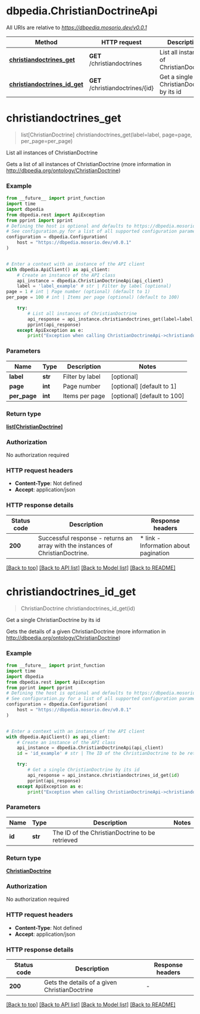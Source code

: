 # dbpedia.ChristianDoctrineApi

All URIs are relative to *https://dbpedia.mosorio.dev/v0.0.1*

Method | HTTP request | Description
------------- | ------------- | -------------
[**christiandoctrines_get**](ChristianDoctrineApi.md#christiandoctrines_get) | **GET** /christiandoctrines | List all instances of ChristianDoctrine
[**christiandoctrines_id_get**](ChristianDoctrineApi.md#christiandoctrines_id_get) | **GET** /christiandoctrines/{id} | Get a single ChristianDoctrine by its id


# **christiandoctrines_get**
> list[ChristianDoctrine] christiandoctrines_get(label=label, page=page, per_page=per_page)

List all instances of ChristianDoctrine

Gets a list of all instances of ChristianDoctrine (more information in http://dbpedia.org/ontology/ChristianDoctrine)

### Example

```python
from __future__ import print_function
import time
import dbpedia
from dbpedia.rest import ApiException
from pprint import pprint
# Defining the host is optional and defaults to https://dbpedia.mosorio.dev/v0.0.1
# See configuration.py for a list of all supported configuration parameters.
configuration = dbpedia.Configuration(
    host = "https://dbpedia.mosorio.dev/v0.0.1"
)


# Enter a context with an instance of the API client
with dbpedia.ApiClient() as api_client:
    # Create an instance of the API class
    api_instance = dbpedia.ChristianDoctrineApi(api_client)
    label = 'label_example' # str | Filter by label (optional)
page = 1 # int | Page number (optional) (default to 1)
per_page = 100 # int | Items per page (optional) (default to 100)

    try:
        # List all instances of ChristianDoctrine
        api_response = api_instance.christiandoctrines_get(label=label, page=page, per_page=per_page)
        pprint(api_response)
    except ApiException as e:
        print("Exception when calling ChristianDoctrineApi->christiandoctrines_get: %s\n" % e)
```

### Parameters

Name | Type | Description  | Notes
------------- | ------------- | ------------- | -------------
 **label** | **str**| Filter by label | [optional] 
 **page** | **int**| Page number | [optional] [default to 1]
 **per_page** | **int**| Items per page | [optional] [default to 100]

### Return type

[**list[ChristianDoctrine]**](ChristianDoctrine.md)

### Authorization

No authorization required

### HTTP request headers

 - **Content-Type**: Not defined
 - **Accept**: application/json

### HTTP response details
| Status code | Description | Response headers |
|-------------|-------------|------------------|
**200** | Successful response - returns an array with the instances of ChristianDoctrine. |  * link - Information about pagination <br>  |

[[Back to top]](#) [[Back to API list]](../README.md#documentation-for-api-endpoints) [[Back to Model list]](../README.md#documentation-for-models) [[Back to README]](../README.md)

# **christiandoctrines_id_get**
> ChristianDoctrine christiandoctrines_id_get(id)

Get a single ChristianDoctrine by its id

Gets the details of a given ChristianDoctrine (more information in http://dbpedia.org/ontology/ChristianDoctrine)

### Example

```python
from __future__ import print_function
import time
import dbpedia
from dbpedia.rest import ApiException
from pprint import pprint
# Defining the host is optional and defaults to https://dbpedia.mosorio.dev/v0.0.1
# See configuration.py for a list of all supported configuration parameters.
configuration = dbpedia.Configuration(
    host = "https://dbpedia.mosorio.dev/v0.0.1"
)


# Enter a context with an instance of the API client
with dbpedia.ApiClient() as api_client:
    # Create an instance of the API class
    api_instance = dbpedia.ChristianDoctrineApi(api_client)
    id = 'id_example' # str | The ID of the ChristianDoctrine to be retrieved

    try:
        # Get a single ChristianDoctrine by its id
        api_response = api_instance.christiandoctrines_id_get(id)
        pprint(api_response)
    except ApiException as e:
        print("Exception when calling ChristianDoctrineApi->christiandoctrines_id_get: %s\n" % e)
```

### Parameters

Name | Type | Description  | Notes
------------- | ------------- | ------------- | -------------
 **id** | **str**| The ID of the ChristianDoctrine to be retrieved | 

### Return type

[**ChristianDoctrine**](ChristianDoctrine.md)

### Authorization

No authorization required

### HTTP request headers

 - **Content-Type**: Not defined
 - **Accept**: application/json

### HTTP response details
| Status code | Description | Response headers |
|-------------|-------------|------------------|
**200** | Gets the details of a given ChristianDoctrine |  -  |

[[Back to top]](#) [[Back to API list]](../README.md#documentation-for-api-endpoints) [[Back to Model list]](../README.md#documentation-for-models) [[Back to README]](../README.md)

